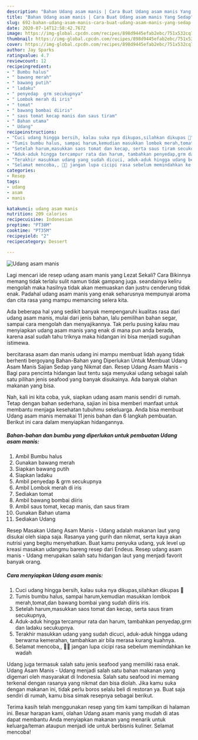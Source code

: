 ```yaml
---
description: "Bahan Udang asam manis | Cara Buat Udang asam manis Yang Sedap"
title: "Bahan Udang asam manis | Cara Buat Udang asam manis Yang Sedap"
slug: 692-bahan-udang-asam-manis-cara-buat-udang-asam-manis-yang-sedap
date: 2020-07-14T12:58:42.767Z
image: https://img-global.cpcdn.com/recipes/898d9445efab2ebc/751x532cq70/udang-asam-manis-foto-resep-utama.jpg
thumbnail: https://img-global.cpcdn.com/recipes/898d9445efab2ebc/751x532cq70/udang-asam-manis-foto-resep-utama.jpg
cover: https://img-global.cpcdn.com/recipes/898d9445efab2ebc/751x532cq70/udang-asam-manis-foto-resep-utama.jpg
author: Jay Sparks
ratingvalue: 4.7
reviewcount: 12
recipeingredient:
- " Bumbu halus"
- " bawang merah"
- " bawang putih"
- " ladaku"
- " penyedap  grm secukupnya"
- " Lombok merah di iris"
- " tomat"
- " bawang bombai diiris"
- " saus tomat kecap manis dan saus tiram"
- " Bahan utama"
- " Udang"
recipeinstructions:
- "Cuci udang hingga bersih, kalau suka nya dikupas,silahkan dikupas 🙂"
- "Tumis bumbu halus, sampai harum,kemudian masukkan lombok merah,tomat,dan bawang bombai yang sudah diiris iris."
- "Setelah harum,masukkan saos tomat dan kecap, serta saus tiram secukupnya,"
- "Aduk-aduk hingga tercampur rata dan harum, tambahkan penyedap,grm dan ladaku secukupnya."
- "Terakhir masukkan udang yang sudah dicuci, aduk-aduk hingga udang berwarna kemerahan, tambahkan air bila merasa kurang kuahnya."
- "Selamat mencoba,, 🥰🥰 jangan lupa cicipi rasa sebelum memindahkan ke wadah"
categories:
- Resep
tags:
- udang
- asam
- manis

katakunci: udang asam manis 
nutrition: 209 calories
recipecuisine: Indonesian
preptime: "PT38M"
cooktime: "PT35M"
recipeyield: "2"
recipecategory: Dessert

---
```



![Udang asam manis](https://img-global.cpcdn.com/recipes/898d9445efab2ebc/751x532cq70/udang-asam-manis-foto-resep-utama.jpg)

Lagi mencari ide resep udang asam manis yang Lezat Sekali? Cara Bikinnya memang tidak terlalu sulit namun tidak gampang juga. seandainya keliru mengolah maka hasilnya tidak akan memuaskan dan justru cenderung tidak enak. Padahal udang asam manis yang enak seharusnya mempunyai aroma dan cita rasa yang mampu memancing selera kita.

Ada beberapa hal yang sedikit banyak mempengaruhi kualitas rasa dari udang asam manis, mulai dari jenis bahan, lalu pemilihan bahan segar, sampai cara mengolah dan menyajikannya. Tak perlu pusing kalau mau menyiapkan udang asam manis yang enak di mana pun anda berada, karena asal sudah tahu triknya maka hidangan ini bisa menjadi suguhan istimewa.

bercitarasa asam dan manis udang ini mampu membuat lidah ayang tidak berhenti bergoyang Bahan-Bahan yang Diperlukan Untuk Membuat Udang Asam Manis Sajian Sedap yang Nikmat dan. Resep Udang Asam Manis - Bagi para pencinta hidangan laut tentu saja menyukai udang sebagai salah satu pilihan jenis seafood yang banyak disukainya. Ada banyak olahan makanan yang bisa.


Nah, kali ini kita coba, yuk, siapkan udang asam manis sendiri di rumah. Tetap dengan bahan sederhana, sajian ini bisa memberi manfaat untuk membantu menjaga kesehatan tubuhmu sekeluarga. Anda bisa membuat Udang asam manis memakai 11 jenis bahan dan 6 langkah pembuatan. Berikut ini cara dalam menyiapkan hidangannya.

<!--inarticleads1-->

##### Bahan-bahan dan bumbu yang diperlukan untuk pembuatan Udang asam manis:

1. Ambil  Bumbu halus
1. Gunakan  bawang merah
1. Siapkan  bawang putih
1. Siapkan  ladaku
1. Ambil  penyedap &amp; grm secukupnya
1. Ambil  Lombok merah di iris
1. Sediakan  tomat
1. Ambil  bawang bombai diiris
1. Ambil  saus tomat, kecap manis, dan saus tiram
1. Gunakan  Bahan utama
1. Sediakan  Udang


Resep Masakan Udang Asam Manis - Udang adalah makanan laut yang disukai oleh siapa saja. Rasanya yang gurih dan nikmat, serta kaya akan nutrisi yang begitu menyehatkan. Buat kamu penyuka udang, yuk level up kreasi masakan udangmu bareng resep dari Endeus. Resep udang asam manis - Udang merupakan salah satu hidangan laut yang menjadi favorit banyak orang. 

<!--inarticleads2-->

##### Cara menyiapkan Udang asam manis:

1. Cuci udang hingga bersih, kalau suka nya dikupas,silahkan dikupas 🙂
1. Tumis bumbu halus, sampai harum,kemudian masukkan lombok merah,tomat,dan bawang bombai yang sudah diiris iris.
1. Setelah harum,masukkan saos tomat dan kecap, serta saus tiram secukupnya,
1. Aduk-aduk hingga tercampur rata dan harum, tambahkan penyedap,grm dan ladaku secukupnya.
1. Terakhir masukkan udang yang sudah dicuci, aduk-aduk hingga udang berwarna kemerahan, tambahkan air bila merasa kurang kuahnya.
1. Selamat mencoba,, 🥰🥰 jangan lupa cicipi rasa sebelum memindahkan ke wadah


Udang juga termasuk salah satu jenis seafood yang memiliki rasa enak. Udang Asam Manis - Udang menjadi salah satu bahan makanan yang digemari oleh masyarakat di Indonesia. Salah satu seafood ini memang terkenal dengan rasanya yang nikmat dan bisa diolah. Jika kamu suka dengan makanan ini, tidak perlu boros selalu beli di restoran ya. Buat saja sendiri di rumah, kamu bisa simak resepnya sebagai berikut. 

Terima kasih telah menggunakan resep yang tim kami tampilkan di halaman ini. Besar harapan kami, olahan Udang asam manis yang mudah di atas dapat membantu Anda menyiapkan makanan yang menarik untuk keluarga/teman ataupun menjadi ide untuk berbisnis kuliner. Selamat mencoba!
